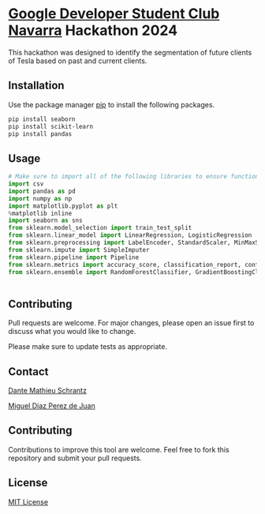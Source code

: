# [Google Developer Student Club Navarra](https://www.linkedin.com/company/gdsc-unav/mycompany/) Hackathon 2024

This hackathon was designed to identify the segmentation of future clients of Tesla based on past and current clients.

## Installation

Use the package manager [pip](https://pip.pypa.io/en/stable/) to install the following packages.

```bash
pip install seaborn 
pip install scikit-learn 
pip install pandas

```

## Usage

```python
# Make sure to import all of the following libraries to ensure functionality
import csv
import pandas as pd
import numpy as np
import matplotlib.pyplot as plt
%matplotlib inline
import seaborn as sns
from sklearn.model_selection import train_test_split
from sklearn.linear_model import LinearRegression, LogisticRegression
from sklearn.preprocessing import LabelEncoder, StandardScaler, MinMaxScaler
from sklearn.impute import SimpleImputer
from sklearn.pipeline import Pipeline
from sklearn.metrics import accuracy_score, classification_report, confusion_matrix
from sklearn.ensemble import RandomForestClassifier, GradientBoostingClassifier
  
```

## Contributing

Pull requests are welcome. For major changes, please open an issue first
to discuss what you would like to change.

Please make sure to update tests as appropriate.

## Contact

[Dante Mathieu Schrantz](https://www.linkedin.com/in/dante-m-schrantz/)

[Miguel Diaz Perez de Juan](https://www.linkedin.com/in/migueldiazperezdejuan/)

## Contributing

Contributions to improve this tool are welcome. Feel free to fork this repository and submit your pull requests.

## License

[MIT License](LICENSE.md)
